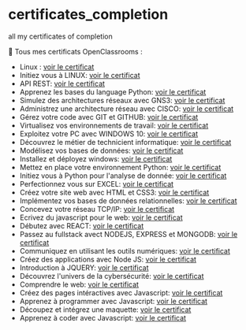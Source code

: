 # certificates_completion
all my certificates of completion

📁 Tous mes certificats OpenClassrooms :
- Linux : [voir le certificat](https://openclassrooms.com/fr/course-certificates/5804624314)
- Initiez vous à LINUX: [voir le certificat](https://openclassrooms.com/course-certificates/share/1558637224)
- API REST: [voir le certificat](https://openclassrooms.com/fr/course-certificates/1104523604)
- Apprenez les bases du language Python: [voir le certificat](https://openclassrooms.com/course-certificates/share/7733790262)
- Simulez des architectures réseaux avec GNS3: [voir le certificat](https://openclassrooms.com/course-certificates/share/6529806498)
- Administrez une architecture réseau avec CISCO: [voir le certificat](https://openclassrooms.com/course-certificates/share/5527622975)
- Gérez votre code avec GIT et GITHUB: [voir le certificat](https://openclassrooms.com/course-certificates/share/1083036164)
- Virtualisez vos environnements de travail: [voir le certificat](https://openclassrooms.com/course-certificates/share/4937229380)
- Exploitez votre PC avec WINDOWS 10: [voir le certificat](https://openclassrooms.com/course-certificates/share/3974494178)
- Découvrez le métier de technicient informatique: [voir le certificat](https://openclassrooms.com/course-certificates/share/3631814283)
- Modélisez vos bases de données: [voir le certificat](https://openclassrooms.com/course-certificates/share/7096345599)
- Installez et déployez windows: [voir le certificat](https://openclassrooms.com/course-certificates/share/6294013931)
- Mettez en place votre environnement Python: [voir le certificat](https://openclassrooms.com/course-certificates/share/6996849207)
- Initiez vous à Python pour l'analyse de donnée: [voir le certificat](https://openclassrooms.com/course-certificates/share/9156930888)
- Perfectionnez vous sur EXCEL: [voir le certificat](https://openclassrooms.com/course-certificates/share/3642532805)
- Créez votre site web avec HTML et CSS3: [voir le certificat](https://openclassrooms.com/course-certificates/share/5185041338)
- Implémentez vos bases de données relationnelles: [voir le certificat](https://openclassrooms.com/course-certificates/share/7135259270)
- Concevez votre réseau TCP/IP: [voir le certificat](https://openclassrooms.com/course-certificates/share/6920387517)
- Ecrivez du javascript pour le web: [voir le certificat](https://openclassrooms.com/course-certificates/share/9879902602)
- Débutez avec REACT: [voir le certificat](https://openclassrooms.com/course-certificates/share/7011226400)
- Passez au fullstack avect NODEJS, EXPRESS et MONGODB: [voir le certificat](https://openclassrooms.com/course-certificates/share/4545872474)
- Communiquez en utilisant les outils numériques: [voir le certificat](https://openclassrooms.com/course-certificates/share/7134703111)
- Créez des applications avec Node JS: [voir le certificat](https://openclassrooms.com/course-certificates/share/9392199600)
- Introduction à JQUERY: [voir le certificat](https://openclassrooms.com/course-certificates/share/9520178250)
- Découvrez l'univers de la cybersécurité: [voir le certificat](https://openclassrooms.com/course-certificates/share/4605270057)
- Comprendre le web: [voir le certificat](https://openclassrooms.com/course-certificates/share/8924968828)
- Créez des pages intéractives avec Javascript: [voir le certificat](https://openclassrooms.com/course-certificates/share/6788649831)
- Apprenez à programmer avec Javascript: [voir le certificat](https://openclassrooms.com/course-certificates/share/8022550470)
- Découpez et intégrez une maquette: [voir le certificat](https://openclassrooms.com/course-certificates/share/6362660461)
- Apprenez à coder avec Javascript: [voir le certificat](https://openclassrooms.com/course-certificates/share/2032210898)









